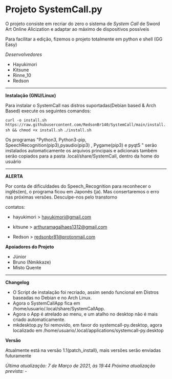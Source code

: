 # Projeto SystemCall.py

O projeto consiste em recriar do zero o sistema de _System Call_ de Sword Art Online Alicization e adaptar ao máximo de dispositivos possíveis

Para facilitar a edição, fizemos o projeto totalmente em python e shell (GG Easy)

*Desenvolvedores*

* Hayukimori 
* Kitsune
* Rinne_10
* Redson


----------------------------------------------------

**Instalação (GNU/Linux)**

Para instalar o SystemCall nas distros suportadas(Debian based & Arch Based) execute os seguintes comandos:

`curl -o install.sh https://raw.githubusercontent.com/RedsonBr140/SystemCall/main/install.sh && chmod +x install.sh`
`./install.sh`


Os programas "Python3, Python3-pip, SpeechRecognition(pip3),pyaudio(pip3) , Pygame(pip3) e pyqt5 " serão instalados automaticamente
os arquivos principais e adicionais também serão copiados para a pasta .local/share/SystemCall, dentro da home do usuário

----------------------------------------------------

**ALERTA**

Por conta de dificuldades do Speech_Recognition para reconhecer o inglês(en), o programa ficou em Japonês (ja). Mas consertaremos o erro nas próximas versões. Desculpe-nos pelo transtorno

contatos:

* hayukimori > hayukimori@gmail.com

* kitsune > arthuramagalhaes1312@gmail.com
* Redson > redsonbr81@protonmail.com


**Apoiadores do Projeto**

* Júnior
* Bruno (Nmikkaze)
* Misto Quente

----------------------------------------------------

**Changelog**
* O Script de instalação foi recriado, assim sendo funcional em Distros baseadas no Debian e no Arch Linux.
* Agora o SystemCallApp fica em /home/usuario/.local/share/SystemCallApp.
* Agora o App é atrelado ao menu, e um atalho no desktop não é mais criado automaticamente.
* mkdesktop.py foi removido, em favor do systemcall-py.desktop, agora localizado em /home/usuario/.local/applications/systemcall-py.desktop


**Versão**

Atualmente está na versão 1.1(patch_install), mais versões serão enviadas futuramente

_Última atualização: 7 de Março de 2021, às 19:44_
_Próxima atualização prevista:_ -
